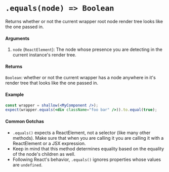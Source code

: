 # `.equals(node) => Boolean`

Returns whether or not the current wrapper root node render tree looks like the one passed in.


#### Arguments

1. `node` (`ReactElement`): The node whose presence you are detecting in the current instance's
render tree.



#### Returns

`Boolean`: whether or not the current wrapper has a node anywhere in it's render tree that looks
like the one passed in.



#### Example


```jsx
const wrapper = shallow(<MyComponent />);
expect(wrapper.equals(<div className="foo bar" />)).to.equal(true);
```


#### Common Gotchas

- `.equals()` expects a ReactElement, not a selector (like many other methods). Make sure that
when you are calling it you are calling it with a ReactElement or a JSX expression.
- Keep in mind that this method determines equality based on the equality of the node's children as
well.
- Following React's behavior, `.equals()` ignores properties whose values are `undefined`.
